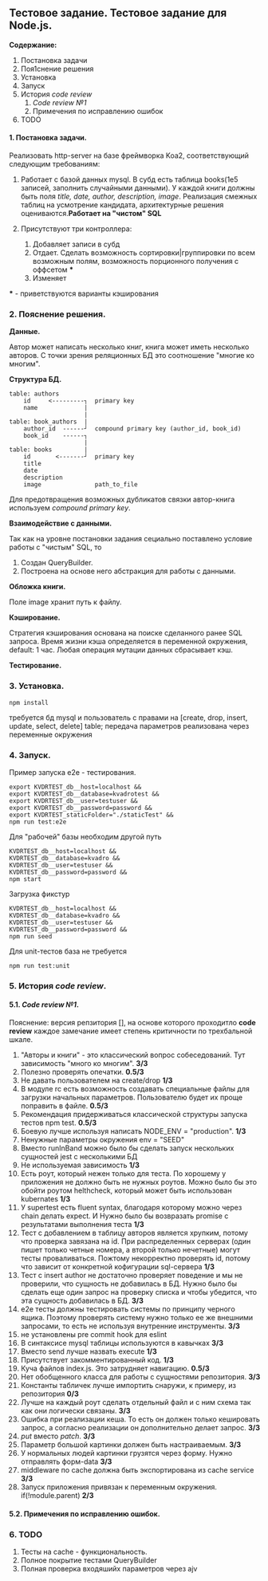 ## Тестовое задание. Тестовое задание для Node.js.

**Содержание:**

1. Постановка задачи
2. Поя1снение решения
3. Установка
4. Запуск
5. История _code review_
   1. _Code review №1_
   2. Примечения по исправлению ошибок
6. TODO

#### 1. Постановка задачи.

Реализовать http-server на базе фреймворка Koa2, соответствующий следующим требованиям:

1. Работает с базой данных mysql. В субд есть таблица books(1e5 записей, заполнить случайными данными). У каждой книги должны быть поля _title, date, author, description, image_. Реализация смежных таблиц на усмотрение кандидата, архитектурные решения оцениваются.​ **Работает на "чистом" SQL**
2. Присутствуют три контроллера:

   1. Добавляет записи в субд
   2. Отдает. Сделать возможность сортировки|группировки по всем возможным полям, возможность порционного получения с
      оффсетом **\***
   3. Изменяет

**\*** - приветствуются варианты кэширования

### 2. Пояснение решения.

**Данные.**

Автор может написать несколько книг, книга может иметь несколько авторов. C точки зрения реляционных БД это соотношение "многие ко многим".

**Структура БД.**

```
table: authors
    id     <---------┐  primary key
    name             |
                     |
table: book_authors  |
    author_id  ------┘  compound primary key (author_id, book_id)
    book_id    ------┐
                     |
table: books         |
    id       <-------┘  primary key
    title
    date
    description
    image               path_to_file
```

Для предотвращения возможных дубликатов связки автор-книга используем _compound primary key_.

**Взаимодействие с данными.**

Так как на уровне постановки задания сециально поставлено условие работы с "чистым" SQL, то

1. Создан QueryBuilder.
2. Построена на основе него абстракция для работы с данными.

**Обложка книги.**

Поле image хранит путь к файлу.

**Кэширование.**

Стратегия кэширования основана на поиске сделанного ранее SQL запроса. Время жизни кэша определяется в переменной окружения, default: 1 час. Любая операция мутации данных сбрасывает кэш.

**Тестирование.**

### 3. Установка.

```
npm install
```

требуется бд mysql и пользователь с правами на [create, drop, insert, update, select, delete] table;
передача параметров реализована через переменные окружения

### 4. Запуск.

Пример запуска e2e - тестирования.

```
export KVDRTEST_db__host=localhost &&
export KVDRTEST_db__database=kvadrotest &&
export KVDRTEST_db__user=testuser &&
export KVDRTEST_db__password=password &&
export KVDRTEST_staticFolder="./staticTest" &&
npm run test:e2e
```

Для "рабочей" базы необходим другой путь

```
KVDRTEST_db__host=localhost &&
KVDRTEST_db__database=kvadro &&
KVDRTEST_db__user=testuser &&
KVDRTEST_db__password=password &&
npm start
```

Загрузка фикстур

```
KVDRTEST_db__host=localhost &&
KVDRTEST_db__database=kvadro &&
KVDRTEST_db__user=testuser &&
KVDRTEST_db__password=password &&
npm run seed
```

Для unit-тестов база не требуется

```
npm run test:unit
```

### 5. История _code review_.

#### 5.1. _Code review №1_.

Пояснение:
версия репзитория [], на основе которого проходитло **code review**
каждое замечание имеет степень критичности по трехбальной шкале.

1. "Авторы и книги" - это классический вопрос собеседований. Тут зависимость "много ко многим". **3/3**
2. Полезно проверять опечатки. **0.5/3**
3. Не давать пользователем на create/drop **1/3**
4. В модуле rc есть возможность создавать специальные файлы для загрузки начальных параметров. Пользователю будет их проще поправить в файле. **0.5/3**
5. Рекомендация придерживаться классической структуры запуска тестов npm test. **0.5/3**
6. Боевую лучше используя написать NODE_ENV = "production". **1/3**
7. Ненужные параметры окружения env = "SEED"
8. Вместо runInBand можно было бы сделать запуск нескольких сущностей jest с несколькими БД
9. Не используемая зависимость **1/3**
10. Есть роут, который нежен только для теста. По хорошему у приложения не должно быть не нужных роутов. Можно было бы это обойти роутом helthcheck, который может быть использован kubernates **1/3**
11. У supertest есть fluent syntax, благодаря которому можно через chain делать expect. И Нужно было бы возвразать promise с результатами выполнения теста **1/3**
12. Тест с добавлением в таблицу авторов является хрупким, потому что проверка завязана на id. При распределенных серверах (один пишет только четные номера, а второй только нечетные) могут тесты проваливаться. Пожтому некорректно проверять id, потому что зависит от конкретной кофигурации sql-сервера **1/3**
13. Тест с insert author не достаточно проверяет поведение и мы не проверили, что сущность не добавилась в БД. Нужно было бы сделать еще один запрос на проверку списка и чтобы убедится, что эта сущность добавилась в БД. **3/3**
14. e2e тесты должны тестировать системы по принципу черного ящика. Поэтому проверять систему нужно только ее же внешними запросами, то есть не используя внутренние инструменты. **3/3**
15. не установлены pre commit hook для eslint
16. В синтаксисе mysql таблицы используются в кавычках **3/3**
17. Вместо send лучше назвать execute **1/3**
18. Присутствует закомментированный код. **1/3**
19. Куча файлов index.js. Это затрудняет навигацию. **0.5/3**
20. Нет обобщенного класса для работы с сущностями репозитория. **3/3**
21. Константы табличек лучше импортить снаружи, к примеру, из репозитория **0/3**
22. Лучше на каждый роут сделать отдельный файл и с ним схема так как они логически связаны. **3/3**
23. Ошибка при реализации кеша. То есть он должен только кешировать запрос, а согласно реализации он дополнительно делает запрос. **3/3**
24. _put_ вместо _patch_. **3/3**
25. Параметр большой картинки должен быть настраиваемым. **3/3**
26. У нормальных людей картинки грузятся через форму. Нужно отправлять форм-data **3/3**
27. middleware по cache должна быть экспортирована из cache service **3/3**
28. Запуск приложения привязан к переменным окружения. if(!module.parent) **2/3**

#### 5.2. Примечения по исправлению ошибок.

### 6. TODO

1. Тесты на cache - функциональность.
2. Полное покрытие тестами QueryBuilder
3. Полная проверка входяшийх параметров через ajv
